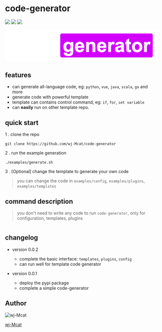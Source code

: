 # code-generator

![](https://img.shields.io/badge/pypi-0.0.2-brightgreen)
![](https://img.shields.io/badge/build-passing-brightgreen)
![](https://img.shields.io/badge/python-3.7+-brightgreen)


![](./docs/logo.png)

## features

- can generate all-language code, eg: `python`, `vue`, `java`, `scala`, `go` and more
- generate code with powerful template **<jinja2>**
- template can contains control command, eg: `if`, `for`, `set variable`
- can **easily** run on other template repo.

## quick start

1 . clone the repo
```shell script
git clone https://github.com/wj-Mcat/code-generator
```

2 . run the example generation

```shell script
./examples/generate.sh
```

3 . [Optional] change the template to generate your own code

> you can change the code in `examples/config`, `examples/plugins`, `examples/templates`

## command description

> you don't need to write any code to run `code-generator`, only for configuration, templates, plugins

```shell script

```

## changelog

- version 0.0.2
    - complete the basic interface: `templates`, `plugins`, `config`
    - can run well for template code generator

- version 0.0.1
    - deploy the pypi package
    - complete a simple code-generator
    
## Author

![[wj-Mcat](https://www.github.com/wj-Mcat)](https://avatars3.githubusercontent.com/u/10242208?s=260)

[wj-Mcat](https://www.github.com/wj-Mcat)
